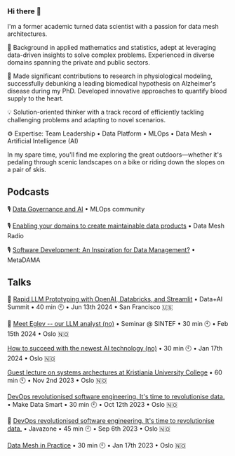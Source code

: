 ### Hi there 👋

I'm a former academic turned data scientist with a passion for data mesh architectures.

🔬 Background in applied mathematics and statistics, adept at leveraging data-driven insights to solve complex problems. Experienced in diverse domains spanning the private and public sectors.

🧠 Made significant contributions to research in physiological modeling, successfully debunking a leading biomedical hypothesis on Alzheimer's disease during my PhD. Developed innovative approaches to quantify blood supply to the heart.

💡 Solution-oriented thinker with a track record of efficiently tackling challenging problems and adapting to novel scenarios.

⚙️ Expertise: Team Leadership • Data Platform • MLOps • Data Mesh • Artificial Intelligence (AI)

In my spare time, you'll find me exploring the great outdoors—whether it's pedaling through scenic landscapes on a bike or riding down the slopes on a pair of skis.


## Podcasts

🎙️ [Data Governance and AI](https://podcasters.spotify.com/pod/show/mlops/episodes/Data-Governance-and-AI--Alexandra-Diem--212-e2fpfat) • MLOps community

🎙️ [Enabling your domains to create maintainable data products](https://daappod.com/data-mesh-radio/sustainable-data-products-alexandra-diem/) • Data Mesh Radio

🎙️ [Software Development: An Inspiration for Data Management?](https://metadama.buzzsprout.com/1799718/14249173-3-8-software-development-an-inspiration-for-data-management-eng) • MetaDAMA


## Talks

🎥 [Rapid LLM Prototyping with OpenAI, Databricks, and Streamlit](https://www.youtube.com/watch?v=avqwwsURunE) • Data+AI Summit • 40 min 🕙 • Jun 13th 2024 • San Francisco 🇺🇸

🎥 [Meet Eglev -- our LLM analyst (no)](https://www.youtube.com/live/fLZGCKw06LE?si=am3U8bYbKT8FyHrU&t=2880) • Seminar @ SINTEF • 30 min 🕙 • Feb 15th 2024 • Oslo 🇳🇴

[How to succeed with the newest AI technology (no)](https://www.bearingpoint.com/en-no/insights-events/events/seminar-om-praktisk-bruk-av-generativ-ai/) • 30 min 🕙 • Jan 17th 2024 • Oslo 🇳🇴

[Guest lecture on systems archectures at Kristiania University College](https://www.kristiania.no/en/syllabus/school-of-economics-innovation-and-technology/second-cycle-degree/mh130/ui-programming-and-architectures/) • 60 min 🕙 • Nov 2nd 2023 • Oslo 🇳🇴

[DevOps revolutionised software engineering. It's time to revolutionise data.](https://event.dnd.no/mds/speaker/alexandra-diem/) • Make Data Smart • 30 min 🕙 • Oct 12th 2023 • Oslo 🇳🇴

🎥 [DevOps revolutionised software engineering. It's time to revolutionise data.](https://2023.javazone.no/program/036d16a0-59e0-4001-b7b3-08d30cf01a6a) • Javazone • 45 min 🕙 • Sep 6th 2023 • Oslo 🇳🇴

[Data Mesh in Practice](https://pages.avanade.com/2023-01-17-Data-Mesh-Event_Registration-enno.html) • 30 min 🕙 • Jan 17th 2023 • Oslo 🇳🇴
